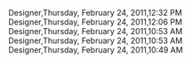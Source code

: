 ﻿Designer,Thursday, February 24, 2011,12:32 PM  Designer,Thursday, February 24, 2011,12:06 PM  Designer,Thursday, February 24, 2011,10:53 AM  Designer,Thursday, February 24, 2011,10:53 AM  Designer,Thursday, February 24, 2011,10:49 AM